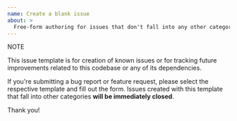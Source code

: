 ```yaml
---
name: Create a blank issue
about: >
  Free-form authoring for issues that don't fall into any other categories. Blank issues that fall into one of the above categories will be closed immediately!!
---
```


NOTE

This issue template is for creation of known issues or for tracking future improvements related to this codebase or any of its dependencies.

If you're submitting a bug report or feature request, please select the respective template and fill out the form. Issues created with this template that fall into other categories **will be immediately closed**.

Thank you!
